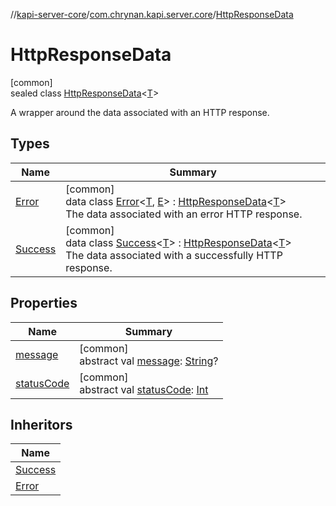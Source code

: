 //[kapi-server-core](../../../index.md)/[com.chrynan.kapi.server.core](../index.md)/[HttpResponseData](index.md)

# HttpResponseData

[common]\
sealed class [HttpResponseData](index.md)&lt;[T](index.md)&gt;

A wrapper around the data associated with an HTTP response.

## Types

| Name | Summary |
|---|---|
| [Error](-error/index.md) | [common]<br>data class [Error](-error/index.md)&lt;[T](-error/index.md), [E](-error/index.md)&gt; : [HttpResponseData](index.md)&lt;[T](-error/index.md)&gt; <br>The data associated with an error HTTP response. |
| [Success](-success/index.md) | [common]<br>data class [Success](-success/index.md)&lt;[T](-success/index.md)&gt; : [HttpResponseData](index.md)&lt;[T](-success/index.md)&gt; <br>The data associated with a successfully HTTP response. |

## Properties

| Name | Summary |
|---|---|
| [message](message.md) | [common]<br>abstract val [message](message.md): [String](https://kotlinlang.org/api/latest/jvm/stdlib/kotlin/-string/index.html)? |
| [statusCode](status-code.md) | [common]<br>abstract val [statusCode](status-code.md): [Int](https://kotlinlang.org/api/latest/jvm/stdlib/kotlin/-int/index.html) |

## Inheritors

| Name |
|---|
| [Success](-success/index.md) |
| [Error](-error/index.md) |
